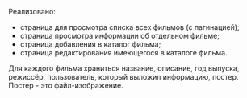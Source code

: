 Реализовано:
- страница для просмотра списка всех фильмов (с пагинацией);
- страница просмотра информации об отдельном фильме;
- страница добавления в каталог фильма;
- страница редактирования имеющегося в каталоге фильма.

Для каждого фильма храниться название, описание, год выпуска, режиссёр, пользователь, который выложил информацию, постер. Постер - это файл-изображение.


